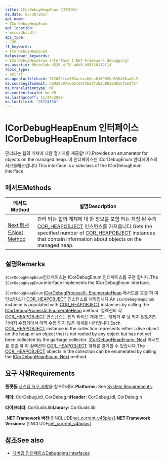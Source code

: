 ```yaml
---
title: ICorDebugHeapEnum 인터페이스
ms.date: 03/30/2017
api_name:
- ICorDebugHeapEnum
api_location:
- mscordbi.dll
api_type:
- COM
f1_keywords:
- ICorDebugHeapEnum
helpviewer_keywords:
- ICorDebugHeapEnum interface [.NET Framework debugging]
ms.assetid: 99cbc1eb-d539-4f76-a0d8-b93348112f14
topic_type:
- apiref
ms.openlocfilehash: 312052fcd683acbccb9ca616992bd635490aa2a5
ms.sourcegitcommit: d8020797a6657d0fbbdff362b80300815f682f94
ms.translationtype: MT
ms.contentlocale: ko-KR
ms.lasthandoff: 11/24/2020
ms.locfileid: "95724366"
---
```

# <a name="icordebugheapenum-interface"></a><span data-ttu-id="a1759-102">ICorDebugHeapEnum 인터페이스</span><span class="sxs-lookup"><span data-stu-id="a1759-102">ICorDebugHeapEnum Interface</span></span>

<span data-ttu-id="a1759-103">관리되는 힙의 개체에 대한 열거자를 제공합니다.</span><span class="sxs-lookup"><span data-stu-id="a1759-103">Provides an enumerator for objects on the managed heap.</span></span> <span data-ttu-id="a1759-104">이 인터페이스는 ICorDebugEnum 인터페이스의 서브클래스입니다.</span><span class="sxs-lookup"><span data-stu-id="a1759-104">This interface is a subclass of the ICorDebugEnum interface.</span></span>  
  
## <a name="methods"></a><span data-ttu-id="a1759-105">메서드</span><span class="sxs-lookup"><span data-stu-id="a1759-105">Methods</span></span>  
  
|<span data-ttu-id="a1759-106">메서드</span><span class="sxs-lookup"><span data-stu-id="a1759-106">Method</span></span>|<span data-ttu-id="a1759-107">설명</span><span class="sxs-lookup"><span data-stu-id="a1759-107">Description</span></span>|  
|------------|-----------------|  
|[<span data-ttu-id="a1759-108">Next 메서드</span><span class="sxs-lookup"><span data-stu-id="a1759-108">Next Method</span></span>](icordebugheapenum-next-method.md)|<span data-ttu-id="a1759-109">관리 되는 힙의 개체에 대 한 정보를 포함 하는 지정 된 수의 [COR_HEAPOBJECT](cor-heapobject-structure.md) 인스턴스를 가져옵니다.</span><span class="sxs-lookup"><span data-stu-id="a1759-109">Gets the specified number of [COR_HEAPOBJECT](cor-heapobject-structure.md) instances that contain information about objects on the managed heap.</span></span>|  
  
## <a name="remarks"></a><span data-ttu-id="a1759-110">설명</span><span class="sxs-lookup"><span data-stu-id="a1759-110">Remarks</span></span>  

 <span data-ttu-id="a1759-111">`ICorDebugHeapEnum`인터페이스는 ICorDebugEnum 인터페이스를 구현 합니다.</span><span class="sxs-lookup"><span data-stu-id="a1759-111">The `ICorDebugHeapEnum` interface implements the ICorDebugEnum interface.</span></span>  
  
 <span data-ttu-id="a1759-112">`ICorDebugHeapEnum` [ICorDebugProcess5:: EnumerateHeap](icordebugprocess5-enumerateheap-method.md) 메서드를 호출 하 여 인스턴스가 [COR_HEAPOBJECT](cor-heapobject-structure.md) 인스턴스로 채워집니다.</span><span class="sxs-lookup"><span data-stu-id="a1759-112">An `ICorDebugHeapEnum` instance is populated with [COR_HEAPOBJECT](cor-heapobject-structure.md) instances by calling the [ICorDebugProcess5::EnumerateHeap](icordebugprocess5-enumerateheap-method.md) method.</span></span> <span data-ttu-id="a1759-113">컬렉션의 각 [COR_HEAPOBJECT](cor-heapobject-structure.md) 인스턴스는 힙의 라이브 개체 또는 개체가 루 팅 되지 않았지만 가비지 수집기에서 아직 수집 되지 않은 개체를 나타냅니다.</span><span class="sxs-lookup"><span data-stu-id="a1759-113">Each [COR_HEAPOBJECT](cor-heapobject-structure.md) instance in the collection represents either a live object on the heap or an object that is not rooted by any object but has not yet been collected by the garbage collector.</span></span> <span data-ttu-id="a1759-114">[ICorDebugHeapEnum:: Next](icordebugheapenum-next-method.md) 메서드를 호출 하 여 컬렉션의 [COR_HEAPOBJECT](cor-heapobject-structure.md) 개체를 열거할 수 있습니다.</span><span class="sxs-lookup"><span data-stu-id="a1759-114">The [COR_HEAPOBJECT](cor-heapobject-structure.md) objects in the collection can be enumerated by calling the [ICorDebugHeapEnum::Next](icordebugheapenum-next-method.md) method.</span></span>  
  
## <a name="requirements"></a><span data-ttu-id="a1759-115">요구 사항</span><span class="sxs-lookup"><span data-stu-id="a1759-115">Requirements</span></span>  

 <span data-ttu-id="a1759-116">**플랫폼:**[시스템 요구 사항](../../get-started/system-requirements.md)을 참조하세요.</span><span class="sxs-lookup"><span data-stu-id="a1759-116">**Platforms:** See [System Requirements](../../get-started/system-requirements.md).</span></span>  
  
 <span data-ttu-id="a1759-117">**헤더:** CorDebug.idl, CorDebug.h</span><span class="sxs-lookup"><span data-stu-id="a1759-117">**Header:** CorDebug.idl, CorDebug.h</span></span>  
  
 <span data-ttu-id="a1759-118">**라이브러리:** CorGuids.lib</span><span class="sxs-lookup"><span data-stu-id="a1759-118">**Library:** CorGuids.lib</span></span>  
  
 <span data-ttu-id="a1759-119">**.NET Framework 버전:**[!INCLUDE[net_current_v45plus](../../../../includes/net-current-v45plus-md.md)]</span><span class="sxs-lookup"><span data-stu-id="a1759-119">**.NET Framework Versions:** [!INCLUDE[net_current_v45plus](../../../../includes/net-current-v45plus-md.md)]</span></span>  
  
## <a name="see-also"></a><span data-ttu-id="a1759-120">참조</span><span class="sxs-lookup"><span data-stu-id="a1759-120">See also</span></span>

- [<span data-ttu-id="a1759-121">디버깅 인터페이스</span><span class="sxs-lookup"><span data-stu-id="a1759-121">Debugging Interfaces</span></span>](debugging-interfaces.md)
